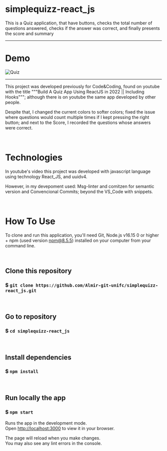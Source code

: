 # simplequizz-react_js

This is a Quiz application, that have buttons, checks the total number of questions answered, checks if the answer was correct, and finally presents the score and summary

----------------------------------------------------------------------------------------------


# Demo

![Quiz]()

--------------------------------------------------------------------------------------

This project was developed previously for  Code&Coding, found on youtube with the title """Build A Quiz App Using ReactJS in 2022 || Including Hooks"""; although there is on youtube the same app developed by other people.

Despite that, I changed the current colors to softer colors; fixed the issue where questions would count multiple times if I kept pressing the right button; and next to the Score, I recorded the questions whose answers were correct.


&nbsp;
# Technologies
In youtube's video this project was developed with javascript language using technology React_JS, and uuidv4.

However, in my devepoment used:
Msg-linter and comitzen for semantic version and Convencional Commits;  beyond the VS_Code with snippets. 

 
 
&nbsp;
# How To Use

To clone and run this application, you'll need Git, Node.js v16.15 0 or higher + npm (used version npm@8.5.5) installed on your computer from your command line.




&nbsp;
## Clone this repository
### $ `git clone https://github.com/Almir-git-unifc/simplequizz-react_js.git`


&nbsp;
## Go to repository
### $ `cd simplequizz-react_js`


&nbsp;
## Install dependencies
### $ `npm install`


&nbsp;
## Run locally the app
### $ `npm start`
Runs the app in the development mode.\
Open [http://localhost:3000](http://localhost:3000) to view it in your browser.

The page will reload when you make changes.\
You may also see any lint errors in the console.
